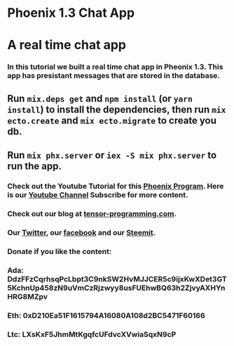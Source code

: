 # Phoenix 1.3 Chat App

# A real time chat app

### In this tutorial we built a real time chat app in Pheonix 1.3.  This app has presistant messages that are stored in the database.
## Run `mix.deps get` and `npm install` (or `yarn install`) to install the dependencies, then run `mix ecto.create` and `mix ecto.migrate` to create you db.
## Run `mix phx.server` or `iex -S mix phx.server` to run the app. 

### Check out the Youtube Tutorial for this [Phoenix Program](https://youtu.be/r0CSbC-aS4I). Here is our [Youtube Channel](https://www.youtube.com/channel/UCYqCZOwHbnPwyjawKfE21wg) Subscribe for more content.

### Check out our blog at [tensor-programming.com](http://tensor-programming.com/).

### Our [Twitter](https://twitter.com/TensorProgram), our [facebook](https://www.facebook.com/Tensor-Programming-1197847143611799/) and our [Steemit](https://steemit.com/@tensor).

### Donate if you like the content:
### Ada: DdzFFzCqrhsqPcLbpt3C9nkSW2HvMJJCER5c9ijxKwXDet3GT5KchnUp458zN9uVmCzRjzwyy8usFUEhwBQ63h2ZjvyAXHYnHRG8MZpv
### Eth: 0xD210Ea51F1615794A16080A108d2BC5471F60166
### Ltc: LXsKxF5JhmMtKgqfcUFdvcXVwiaSqxN9cP
